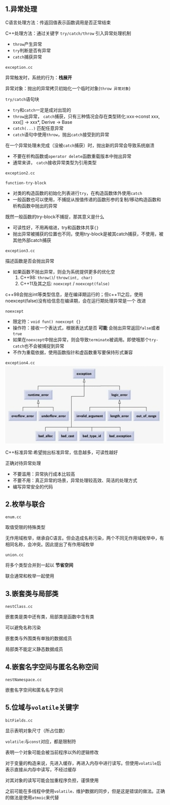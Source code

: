 ## 1.异常处理
C语言处理方法：传返回值表示函数调用是否正常结束

C++处理方法：通过关键字 `try/catch/throw` 引入异常处理机制
- `throw`产生异常
- `try`判断是否有异常
- `catch`捕获异常

`exception.cc`

异常触发时，系统的行为：**栈展开**
 
异常对象：抛出的异常拷贝初始化一个临时对象(`throw 异常对象`)

`try/catch`语句块
- `try`和`catch`一定是成对出现的
- `throw`出异常， `catch`捕获，只有三种情况会存在类型转化:xxx->const xxx, xxx[] -> xxx*, Derive -> Base
- `catch(...)` 匹配任意异常
- `catch`语句中使用`throw`，抛出`catch`接受到的异常

在一个异常处理未完成（没被`catch`捕获）时，抛出新的异常会导致系统崩溃
- 不要在析构函数或`operator delete`函数重载版本中抛出异常
- 通常来讲， `catch`接收异常类型为引用类型

`exception2.cc`

`function-try-block`
- 对类的构造函数的初始化列表进行`try`，在构造函数体外使用`catch`
- 一般函数也可以使用，不捕捉从按值传递的函数形参的复制/移动构造函数和析构函数中抛出的异常

既然一般函数的try-block不捕捉，那其意义是什么
- 可读性好，不用再缩进，try和函数体共享`{}`
- 抛出异常被捕获的位置也不同，使用try-block是被其catch捕获，不使用，被其他外部catch捕获

`exception3.cc`

描述函数是否会抛出异常
- 如果函数不抛出异常，则会为系统提供更多的优化空
  1) C++98: `throw()`/ `throw(int, char)`
  2) C++11及其之后: `noexcept` / `noexcept(false)`

c++98会抛出int等类型信息，是在编译期运行的；但c++11之后，使用noexcept(false)没有给信息在编译期，会在运行期处理异常是一个
改进

`noexcept`
- 限定符：`void fun() noexcept {}`
- 操作符：接收一个表达式，根据表达式是否 **可能** 会抛出异常返回`false`或者`true`
- 如果在`noexcept`中抛出异常，则会导致`terminate`被调用。即使哦那个`try-catch`也不会被捕捉到异常
- 不作为重载依据，使用函数指针和虚函数重写要保持形式兼容

`exception4.cc`
![微信图片_20240629185105](https://github.com/sakura745/Picx_image_host/raw/master/20240629/微信图片_20240629185105.33drlhch4ni0.webp)

C++标准异常:希望抛出标准异常，信息越多，可读性越好
 
正确对待异常处理
- 不要滥用：异常执行成本比较高
- 不要不用：真正异常的场景，异常处理较高效、简洁的处理方式
- 编写异常安全的代码

## 2.枚举与联合
`enum.cc`

取值受限的特殊类型

无作用域枚举，继承自C语言。但会造成名称污染，两个不同无作用域枚举中，有相同名称，会冲突。因此提出了有作用域枚举

`union.cc`

将多个类型合并到一起以 **节省空间**

联合通常和枚举一起使用
## 3.嵌套类与局部类
`nestClass.cc`

嵌套类是类中还有类，局部类是函数中含有类

可以避免名称污染

嵌套类与外围类有单独的数据成员

局部类不能定义静态数据成员

## 4.嵌套名字空间与匿名名称空间
`nestNamespace.cc`

嵌套名字空间和匿名名字空间
## 5.位域与`volatile`关键字
`bitFields.cc`
 
显示表明对象尺寸（所占位数）

`volatile`:与`const`对应，都是限制符

表明一个对象可能会被当前程序以外的逻辑修改

对于变量的构造来说，先进入缓存，再进入内存中进行读写。但使用`volatile`后表示直接从内存中读写，不经过缓存

对其对象的读写可能会加重程序负担，谨慎使用

之前可能在多线程中使用`volatile，`维护数据的同步，但是这是错误的做法。正确的做法是使用`atmoic`来代替